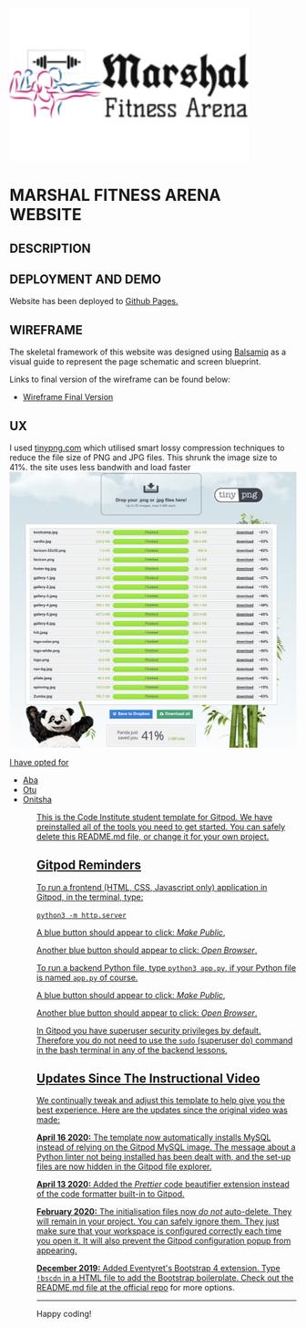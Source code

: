 <a href="https://github.com"><img src="assets/images/logo-color.png" alt="marshal-logo" width="420" height="270" style="margin: 0; background-size:cover;"></a>
# MARSHAL FITNESS ARENA WEBSITE
## DESCRIPTION
## DEPLOYMENT AND DEMO
Website has been deployed to <a href="https://github.com">Github Pages.</a>
## WIREFRAME
The skeletal framework of this website was designed using <a href="https://balsamiq.com">Balsamiq</a> as a visual guide to represent the page schematic and screen blueprint.

Links to final version of the wireframe can be found below:
<ul>
<li><a href="https:/marshal-fitness-arena/wireframes/marshal-fitness.pdf">Wireframe Final Version</a></li>
</ul>

## UX

I used <a href="https://tinypng.com">tinypng.com</a> which utilised smart lossy compression techniques to reduce the file size of PNG and JPG files. This shrunk the image size to 41%.
the site uses less bandwith and load faster
<a href="https://github.com"><img src="assets/images/image-compressor.png" alt="image-compressor">

I have opted for
<ul>
<li>Aba</li>
<li>Otu</li>
<li>Onitsha</li>
<ul>


This is the Code Institute student template for Gitpod. We have preinstalled all of the tools you need to get started. You can safely delete this README.md file, or change it for your own project.

## Gitpod Reminders

To run a frontend (HTML, CSS, Javascript only) application in Gitpod, in the terminal, type:

`python3 -m http.server`

A blue button should appear to click: *Make Public*,

Another blue button should appear to click: *Open Browser*.

To run a backend Python file, type `python3 app.py`, if your Python file is named `app.py` of course.

A blue button should appear to click: *Make Public*,

Another blue button should appear to click: *Open Browser*.

In Gitpod you have superuser security privileges by default. Therefore you do not need to use the `sudo` (superuser do) command in the bash terminal in any of the backend lessons.

## Updates Since The Instructional Video

We continually tweak and adjust this template to help give you the best experience. Here are the updates since the original video was made:

**April 16 2020:** The template now automatically installs MySQL instead of relying on the Gitpod MySQL image. The message about a Python linter not being installed has been dealt with, and the set-up files are now hidden in the Gitpod file explorer.

**April 13 2020:** Added the _Prettier_ code beautifier extension instead of the code formatter built-in to Gitpod.

**February 2020:** The initialisation files now _do not_ auto-delete. They will remain in your project. You can safely ignore them. They just make sure that your workspace is configured correctly each time you open it. It will also prevent the Gitpod configuration popup from appearing.

**December 2019:** Added Eventyret's Bootstrap 4 extension. Type `!bscdn` in a HTML file to add the Bootstrap boilerplate. Check out the <a href="https://github.com/Eventyret/vscode-bcdn" target="_blank">README.md file at the official repo</a> for more options.

--------

Happy coding!
